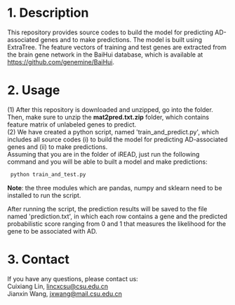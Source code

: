 # 1. Description
This repository provides source codes to build the model for predicting AD-associated genes and to make predictions. The model is built using ExtraTree. The feature vectors of training and test genes are extracted from the brain gene network in the BaiHui database, which is available at https://github.com/genemine/BaiHui.


# 2. Usage
(1) After this repository is downloaded and unzipped, go into the folder. Then, make sure to unzip the **mat2pred.txt.zip** folder, which contains feature matrix of unlabeled genes to predict. <br>
(2) We have created a python script, named 'train_and_predict.py', which includes all source codes (i) to build the model for predicting AD-associated genes and (ii) to make predictions.
<br>
Assuming that you are in the folder of iREAD, just run the following command and you will be able to built a model and make predictions:
```bash
 python train_and_test.py
```
**Note**: the three modules which are pandas, numpy and sklearn need to be installed to run the script.<br>

After running the script, the prediction results will be saved to the file named 'prediction.txt', in which each row contains a gene and the predicted probabilistic score ranging from 0 and 1 that measures the likelihood for the gene to be associated with AD.


# 3. Contact
  If you have any questions, please contact us:<br>
    Cuixiang Lin, lincxcsu@csu.edu.cn <br>
    Jianxin Wang, jxwang@mail.csu.edu.cn<br>
    
